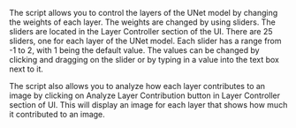 The script allows you to control the layers of the UNet model by changing the weights of each layer. The weights are changed by using sliders. The sliders are located in the Layer Controller section of the UI. There are 25 sliders, one for each layer of the UNet model. Each slider has a range from -1 to 2, with 1 being the default value. The values can be changed by clicking and dragging on the slider or by typing in a value into the text box next to it.

The script also allows you to analyze how each layer contributes to an image by clicking on Analyze Layer Contribution button in Layer Controller section of UI. This will display an image for each layer that shows how much it contributed to an image.
